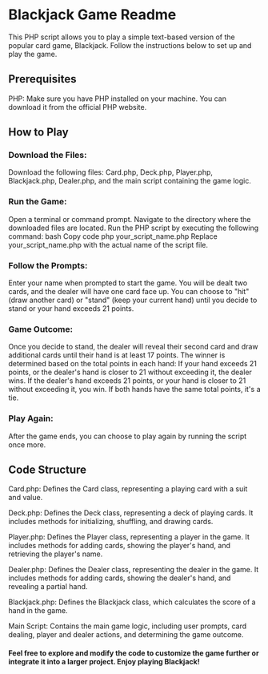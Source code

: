 # Blackjack Game Readme
This PHP script allows you to play a simple text-based version of the popular card game, Blackjack. Follow the instructions below to set up and play the game.

## Prerequisites
PHP: Make sure you have PHP installed on your machine. You can download it from the official PHP website.

## How to Play

### Download the Files:

Download the following files: Card.php, Deck.php, Player.php, Blackjack.php, Dealer.php, and the main script containing the game logic.
### Run the Game:

Open a terminal or command prompt.
Navigate to the directory where the downloaded files are located.
Run the PHP script by executing the following command:
bash
Copy code
php your_script_name.php
Replace your_script_name.php with the actual name of the script file.
### Follow the Prompts:

Enter your name when prompted to start the game.
You will be dealt two cards, and the dealer will have one card face up.
You can choose to "hit" (draw another card) or "stand" (keep your current hand) until you decide to stand or your hand exceeds 21 points.
### Game Outcome:

Once you decide to stand, the dealer will reveal their second card and draw additional cards until their hand is at least 17 points.
The winner is determined based on the total points in each hand:
If your hand exceeds 21 points, or the dealer's hand is closer to 21 without exceeding it, the dealer wins.
If the dealer's hand exceeds 21 points, or your hand is closer to 21 without exceeding it, you win.
If both hands have the same total points, it's a tie.
### Play Again:

After the game ends, you can choose to play again by running the script once more.
## Code Structure
Card.php: Defines the Card class, representing a playing card with a suit and value.

Deck.php: Defines the Deck class, representing a deck of playing cards. It includes methods for initializing, shuffling, and drawing cards.

Player.php: Defines the Player class, representing a player in the game. It includes methods for adding cards, showing the player's hand, and retrieving the player's name.

Dealer.php: Defines the Dealer class, representing the dealer in the game. It includes methods for adding cards, showing the dealer's hand, and revealing a partial hand.

Blackjack.php: Defines the Blackjack class, which calculates the score of a hand in the game.

Main Script: Contains the main game logic, including user prompts, card dealing, player and dealer actions, and determining the game outcome.

#### Feel free to explore and modify the code to customize the game further or integrate it into a larger project. Enjoy playing Blackjack!
